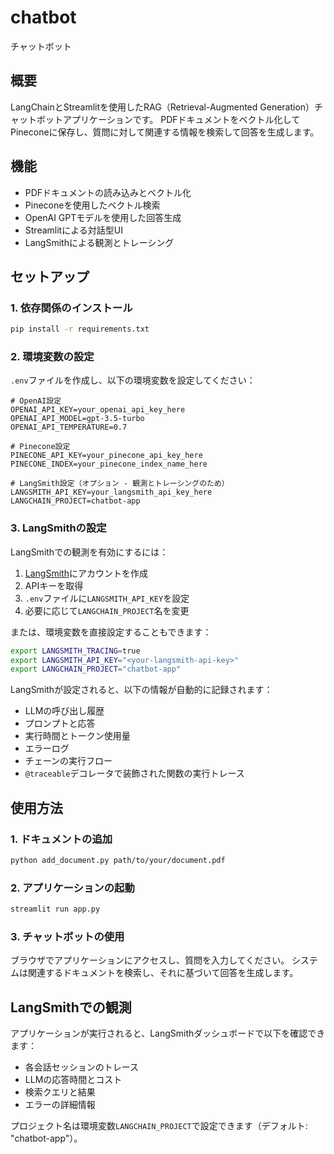 # chatbot
チャットボット

## 概要
LangChainとStreamlitを使用したRAG（Retrieval-Augmented Generation）チャットボットアプリケーションです。
PDFドキュメントをベクトル化してPineconeに保存し、質問に対して関連する情報を検索して回答を生成します。

## 機能
- PDFドキュメントの読み込みとベクトル化
- Pineconeを使用したベクトル検索
- OpenAI GPTモデルを使用した回答生成
- Streamlitによる対話型UI
- LangSmithによる観測とトレーシング

## セットアップ

### 1. 依存関係のインストール
```bash
pip install -r requirements.txt
```

### 2. 環境変数の設定
`.env`ファイルを作成し、以下の環境変数を設定してください：

```env
# OpenAI設定
OPENAI_API_KEY=your_openai_api_key_here
OPENAI_API_MODEL=gpt-3.5-turbo
OPENAI_API_TEMPERATURE=0.7

# Pinecone設定
PINECONE_API_KEY=your_pinecone_api_key_here
PINECONE_INDEX=your_pinecone_index_name_here

# LangSmith設定（オプション - 観測とトレーシングのため）
LANGSMITH_API_KEY=your_langsmith_api_key_here
LANGCHAIN_PROJECT=chatbot-app
```

### 3. LangSmithの設定
LangSmithでの観測を有効にするには：

1. [LangSmith](https://smith.langchain.com/)にアカウントを作成
2. APIキーを取得
3. `.env`ファイルに`LANGSMITH_API_KEY`を設定
4. 必要に応じて`LANGCHAIN_PROJECT`名を変更

または、環境変数を直接設定することもできます：
```bash
export LANGSMITH_TRACING=true
export LANGSMITH_API_KEY="<your-langsmith-api-key>"
export LANGCHAIN_PROJECT="chatbot-app"
```

LangSmithが設定されると、以下の情報が自動的に記録されます：
- LLMの呼び出し履歴
- プロンプトと応答
- 実行時間とトークン使用量
- エラーログ
- チェーンの実行フロー
- `@traceable`デコレータで装飾された関数の実行トレース

## 使用方法

### 1. ドキュメントの追加
```bash
python add_document.py path/to/your/document.pdf
```

### 2. アプリケーションの起動
```bash
streamlit run app.py
```

### 3. チャットボットの使用
ブラウザでアプリケーションにアクセスし、質問を入力してください。
システムは関連するドキュメントを検索し、それに基づいて回答を生成します。

## LangSmithでの観測
アプリケーションが実行されると、LangSmithダッシュボードで以下を確認できます：
- 各会話セッションのトレース
- LLMの応答時間とコスト
- 検索クエリと結果
- エラーの詳細情報

プロジェクト名は環境変数`LANGCHAIN_PROJECT`で設定できます（デフォルト: "chatbot-app"）。
